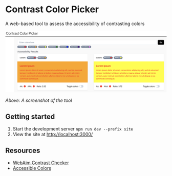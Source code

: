 # Contrast Color Picker

A web-based tool to assess the accessibility of contrasting colors

![image info](/docs/img/sample.png)

*Above: A screenshot of the tool*

## Getting started

1. Start the development server `npm run dev --prefix site`
2. View the site at <http://localhost:3000/>

## Resources

- [WebAim Contrast Checker](https://webaim.org/resources/contrastchecker/?fcolor=0000FF&bcolor=FFFFFF)
- [Accessible Colors](https://accessible-colors.com/)
